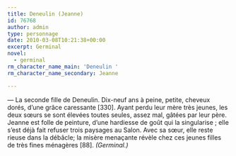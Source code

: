 ```yaml
---
title: Deneulin (Jeanne)
id: 76768
author: admin
type: personnage
date: 2010-03-08T10:21:38+00:00
excerpt: Germinal
novel:
  - germinal
rm_character_name_main: 'Deneulin '
rm_character_name_secondary: Jeanne

---
```

— La seconde fille de Deneulin. Dix-neuf ans à peine, petite, cheveux dorés, d&rsquo;une grâce caressante [330]. Ayant perdu leur mère très jeunes, les deux sœurs se sont élevées toutes seules, assez mal, gâtées par leur père. Jeanne est folle de peinture, d&rsquo;une hardiesse de goût qui la singularise ; elle s&rsquo;est déjà fait refuser trois paysages au Salon. Avec sa sœur, elle reste rieuse dans la débâcle; la misère menaçante révèle chez ces jeunes filles de très fines ménagères [88]. _(Germinal.)_